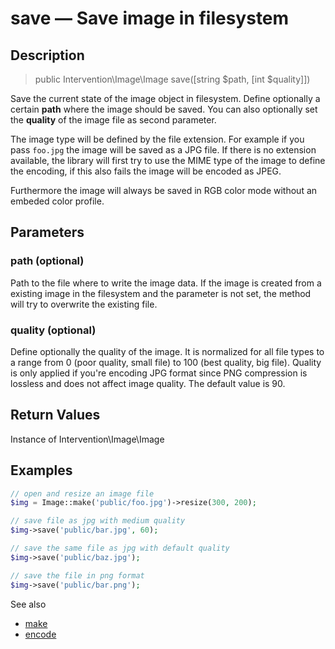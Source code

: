 # save — Save image in filesystem

## Description

> public Intervention\Image\Image save([string $path, [int $quality]])

Save the current state of the image object in filesystem. Define optionally a certain **path** where the image should be saved. You can also optionally set the **quality** of the image file as second parameter.

The image type will be defined by the file extension. For example if you pass ```foo.jpg``` the image will be saved as a JPG file. If there is no extension available, the library will first try to use the MIME type of the image to define the encoding, if this also fails the image will be encoded as JPEG.

Furthermore the image will always be saved in RGB color mode without an embeded color profile.


## Parameters

### path (optional)
Path to the file where to write the image data. If the image is created from a existing image in the filesystem and the parameter is not set, the method will try to overwrite the existing file.

### quality (optional)
Define optionally the quality of the image. It is normalized for all file types to a range from 0 (poor quality, small file) to 100 (best quality, big file). Quality is only applied if you're encoding JPG format since PNG compression is lossless and does not affect image quality. The default value is 90.


## Return Values
Instance of Intervention\Image\Image

## Examples

```php
// open and resize an image file
$img = Image::make('public/foo.jpg')->resize(300, 200);

// save file as jpg with medium quality
$img->save('public/bar.jpg', 60);

// save the same file as jpg with default quality
$img->save('public/baz.jpg');

// save the file in png format
$img->save('public/bar.png');
```

See also

- [make](/api/make)
- [encode](/api/encode)
